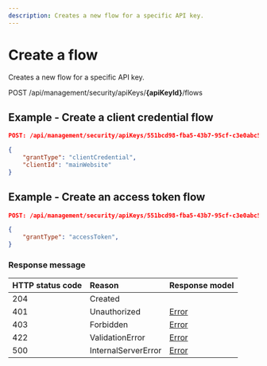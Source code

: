 ```yaml
---
description: Creates a new flow for a specific API key.
---
```


# Create a flow

Creates a new flow for a specific API key.

<span class="label label--post">POST</span> /api/management/security/apiKeys/**{apiKeyId}**/flows

## Example - Create a client credential flow

```json
POST: /api/management/security/apiKeys/551bcd98-fba5-43b7-95cf-c3e0abc540c1/flows

{
    "grantType": "clientCredential",
    "clientId": "mainWebsite"
}
```

## Example - Create an access token flow

```json
POST: /api/management/security/apiKeys/551bcd98-fba5-43b7-95cf-c3e0abc540c1/flows

{
    "grantType": "accessToken",
}
```

### Response message

| HTTP status code | Reason              | Response model                   |
|:-----------------|:--------------------|:---------------------------------|
| 204              | Created             |                                  |
| 401              | Unauthorized        | [Error](/key-concepts/errors.md) |
| 403              | Forbidden           | [Error](/key-concepts/errors.md) |
| 422              | ValidationError     | [Error](/key-concepts/errors.md) |
| 500              | InternalServerError | [Error](/key-concepts/errors.md) |